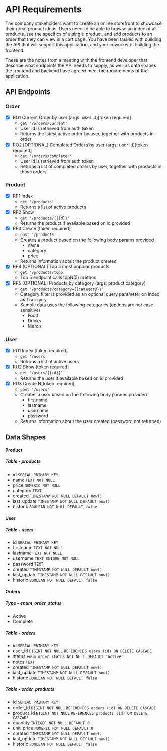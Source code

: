 # API Requirements
The company stakeholders want to create an online storefront to showcase their great product ideas. Users need to be able to browse an index of all products, see the specifics of a single product, and add products to an order that they can view in a cart page. You have been tasked with building the API that will support this application, and your coworker is building the frontend.

These are the notes from a meeting with the frontend developer that describe what endpoints the API needs to supply, as well as data shapes the frontend and backend have agreed meet the requirements of the application. 

## API Endpoints
### Order
- [x] RO1 Current Order by user (args: user id)[token required]
	- `get '/orders/current'`
	- User id is retrieved from auth token
	- Returns the latest active order by user, together with products in order
- [x] RO2 [OPTIONAL] Completed Orders by user (args: user id)[token required]
	- `get '/orders/completed'`
	- User id is retrieved from auth token
	- Returns a list of completed orders by user, together with products in those orders

### Product
- [x] RP1 Index
	- `get '/products'`
	- Returns a list of active products
- [x] RP2 Show
	- `get '/products/{{id}}'`
	- Returns the product if available based on id provided
- [x] RP3 Create [token required]
	- `post '/products'`
	- Creates a product based on the following body params provided
		- name
		- category
		- price
	- Returns information about the product created
- [x] RP4 [OPTIONAL] Top 5 most popular products
	- `get '/products/top5'`
	- Top 5 endpoint calls topN(5) method
- [x] RP5 [OPTIONAL] Products by category (args: product category)
	- `get '/products?category={{category}}'`
	- Category filter is provided as an optional query parameter on index as `?category`
	- Sample data uses the following categories (options are not case sensitive)
		- Food
		- Drinks
		- Merch

### User
- [x] RU1 Index [token required]
	- `get '/users'`
	- Returns a list of active users
- [x] RU2 Show [token required]
	- `get '/users/{{id}}'`
	- Returns the user if available based on id provided
- [x] RU3 Create N[token required]
	- `post '/users'`
	- Creates a user based on the following body params provided
		- firstname
		- lastname
		- username
		- password
	- Returns information about the user created (password not returned)

## Data Shapes
#### Product

##### Table - products
- id `SERIAL PRIMARY KEY`
- name `TEXT NOT NULL`
- price `NUMERIC NOT NULL`
- category `TEXT`
- created `TIMESTAMP NOT NULL DEFAULT now()`
- last_update `TIMESTAMP NOT NULL DEFAULT now()`
- historic `BOOLEAN NOT NULL DEFAULT false`

#### User

##### Table - users
- id `SERIAL PRIMARY KEY`
- firstname `TEXT NOT NULL`
- lastname `TEXT NOT NULL`
- username `TEXT UNIQUE NOT NULL`
- password `TEXT`
- created `TIMESTAMP NOT NULL DEFAULT now()`
- last_update `TIMESTAMP NOT NULL DEFAULT now()`
- historic `BOOLEAN NOT NULL DEFAULT false`

#### Orders

##### Type - enum_order_status
- Active
- Complete

##### Table - orders
- id `SERIAL PRIMARY KEY`
- user_id `BIGINT NOT NULL` `REFERENCES users (id) ON DELETE CASCADE`
- status `enum_order_status NOT NULL DEFAULT 'Active'`
- notes `TEXT`
- created `TIMESTAMP NOT NULL DEFAULT now()`
- last_update `TIMESTAMP NOT NULL DEFAULT now()`
- historic `BOOLEAN NOT NULL DEFAULT false`

##### Table - order_products
- id `SERIAL PRIMARY KEY`
- order_id `BIGINT NOT NULL` `REFERENCES orders (id) ON DELETE CASCADE`
- product_id `BIGINT NOT NULL` `REFERENCES products (id) ON DELETE CASCADE`
- quantity `INTEGER NOT NULL DEFAULT 0`
- unit_price `NUMERIC NOT NULL DEFAULT 0`
- created `TIMESTAMP NOT NULL DEFAULT now()`
- last_update `TIMESTAMP NOT NULL DEFAULT now()`
- historic `BOOLEAN NOT NULL DEFAULT false`


